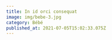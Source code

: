 ```yaml
---
title: In id orci consequat
image: img/bebe-3.jpg
category: Bébé
published_at: 2021-07-05T15:02:33.075Z
---
```

